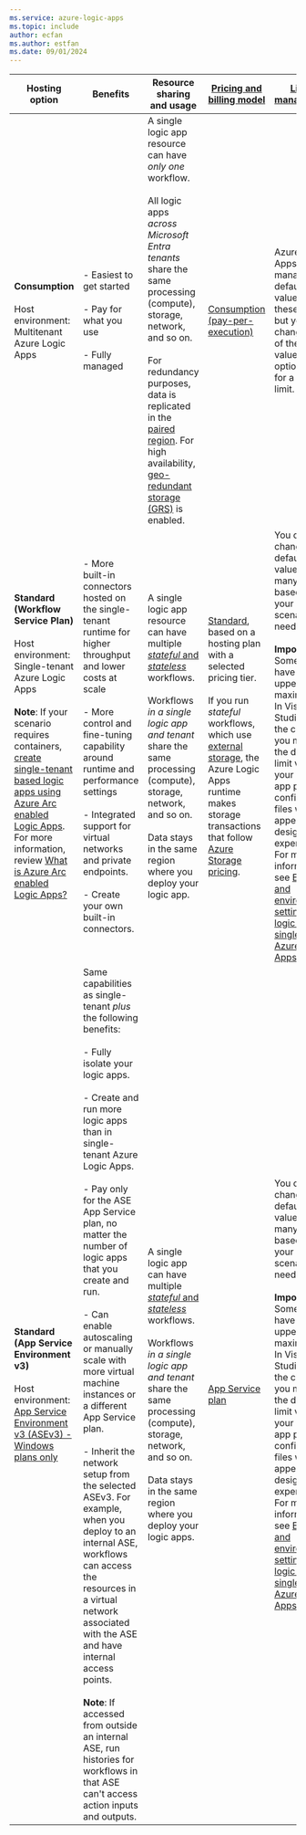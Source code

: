 ```yaml
---
ms.service: azure-logic-apps
ms.topic: include
author: ecfan
ms.author: estfan
ms.date: 09/01/2024
---
```


| Hosting option | Benefits | Resource sharing and usage | [Pricing and billing model](../articles/logic-apps/logic-apps-pricing.md) | [Limits management](../articles/logic-apps/logic-apps-limits-and-config.md) |
|---------------|----------|----------------------------|---------------------------------------------------------------------------|-----------------------------------------------------------------------------|
| **Consumption** <br><br>Host environment: Multitenant Azure Logic Apps | - Easiest to get started <br><br>- Pay for what you use <br><br>- Fully managed | A single logic app resource can have *only one* workflow. <br><br>All logic apps *across Microsoft Entra tenants* share the same processing (compute), storage, network, and so on. <br><br>For redundancy purposes, data is replicated in the [paired region](../articles/reliability/cross-region-replication-azure.md). For high availability, [geo-redundant storage (GRS)](../articles/storage/common/storage-redundancy.md#geo-redundant-storage) is enabled. | [Consumption (pay-per-execution)](../articles/logic-apps/logic-apps-pricing.md#consumption-pricing) | Azure Logic Apps manages the default values for these limits, but you can change some of these values, if that option exists for a specific limit. |
| **Standard (Workflow Service Plan)** <br><br>Host environment: <br>Single-tenant Azure Logic Apps <br><br>**Note**: If your scenario requires containers, [create single-tenant based logic apps using Azure Arc enabled Logic Apps](../articles/logic-apps/azure-arc-enabled-logic-apps-create-deploy-workflows.md). For more information, review [What is Azure Arc enabled Logic Apps?](../articles/logic-apps/azure-arc-enabled-logic-apps-overview.md) | - More built-in connectors hosted on the single-tenant runtime for higher throughput and lower costs at scale <br><br>- More control and fine-tuning capability around runtime and performance settings <br><br>- Integrated support for virtual networks and private endpoints. <br><br>- Create your own built-in connectors. | A single logic app resource can have multiple [*stateful* and *stateless*](../articles/logic-apps/single-tenant-overview-compare.md#stateful-stateless) workflows. <br><br>Workflows *in a single logic app and tenant* share the same processing (compute), storage, network, and so on. <br><br>Data stays in the same region where you deploy your logic app. | [Standard](../articles/logic-apps/logic-apps-pricing.md#standard-pricing), based on a hosting plan with a selected pricing tier. <br><br>If you run *stateful* workflows, which use [external storage](../articles/azure-functions/storage-considerations.md#storage-account-requirements), the Azure Logic Apps runtime makes storage transactions that follow [Azure Storage pricing](https://azure.microsoft.com/pricing/details/storage/). | You can change the default values for many limits, based on your scenario's needs. <br><br>**Important**: Some limits have hard upper maximums. In Visual Studio Code, the changes you make to the default limit values in your logic app project configuration files won't appear in the designer experience. For more information, see [Edit app and environment settings for logic apps in single-tenant Azure Logic Apps](../articles/logic-apps/edit-app-settings-host-settings.md). |
| **Standard (App Service Environment v3)** <br><br>Host environment: <br>[App Service Environment v3 (ASEv3) - Windows plans only](../articles/app-service/environment/overview.md) | Same capabilities as single-tenant *plus* the following benefits: <br><br>- Fully isolate your logic apps. <br><br>- Create and run more logic apps than in single-tenant Azure Logic Apps. <br><br>- Pay only for the ASE App Service plan, no matter the number of logic apps that you create and run. <br><br>- Can enable autoscaling or manually scale with more virtual machine instances or a different App Service plan. <br><br>- Inherit the network setup from the selected ASEv3. For example, when you deploy to an internal ASE, workflows can access the resources in a virtual network associated with the ASE and have internal access points. <br><br>**Note**: If accessed from outside an internal ASE, run histories for workflows in that ASE can't access action inputs and outputs. | A single logic app can have multiple [*stateful* and *stateless*](../articles/logic-apps/single-tenant-overview-compare.md#stateful-stateless) workflows. <br><br>Workflows *in a single logic app and tenant* share the same processing (compute), storage, network, and so on. <br><br>Data stays in the same region where you deploy your logic apps. | [App Service plan](https://azure.microsoft.com/pricing/details/app-service/windows/) | You can change the default values for many limits, based on your scenario's needs. <br><br>**Important**: Some limits have hard upper maximums. In Visual Studio Code, the changes you make to the default limit values in your logic app project configuration files won't appear in the designer experience. For more information, see [Edit app and environment settings for logic apps in single-tenant Azure Logic Apps](../articles/logic-apps/edit-app-settings-host-settings.md). |
